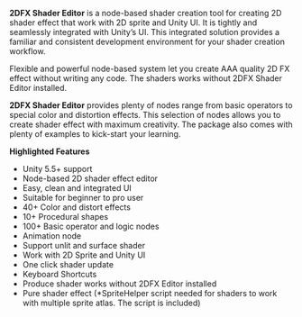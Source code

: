 **2DFX Shader Editor** is a node-based shader creation tool for creating 2D shader effect that work with 2D sprite and Unity UI. It is tightly and seamlessly integrated with Unity’s UI. This integrated solution provides a familiar and consistent development environment for your shader creation workflow.

Flexible and powerful node-based system let you create AAA quality 2D FX effect without writing any code. The shaders works without 2DFX Shader Editor installed.

**2DFX Shader Editor** provides plenty of nodes range from basic operators to special color and distortion effects. This selection of nodes allows you to create shader effect with maximum creativity. The package also comes with plenty of examples to kick-start your learning.

**Highlighted Features**

- Unity 5.5+ support
- Node-based 2D shader effect editor
- Easy, clean and integrated UI
- Suitable for beginner to pro user
- 40+ Color and distort effects
- 10+ Procedural shapes
- 100+ Basic operator and logic nodes
- Animation node
- Support unlit and surface shader
- Work with 2D Sprite and Unity UI
- One click shader update
- Keyboard Shortcuts
- Produce shader works without 2DFX Editor installed
- Pure shader effect 
(*SpriteHelper script needed for shaders to work with multiple sprite atlas. The script is included)
